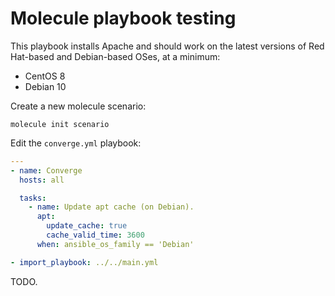 # Molecule playbook testing

This playbook installs Apache and should work on the latest versions of Red Hat-based and Debian-based OSes, at a minimum:

  - CentOS 8
  - Debian 10

Create a new molecule scenario:

    molecule init scenario

Edit the `converge.yml` playbook:

```yaml
---
- name: Converge
  hosts: all

  tasks:
    - name: Update apt cache (on Debian).
      apt:
        update_cache: true
        cache_valid_time: 3600
      when: ansible_os_family == 'Debian'

- import_playbook: ../../main.yml
```

TODO.
